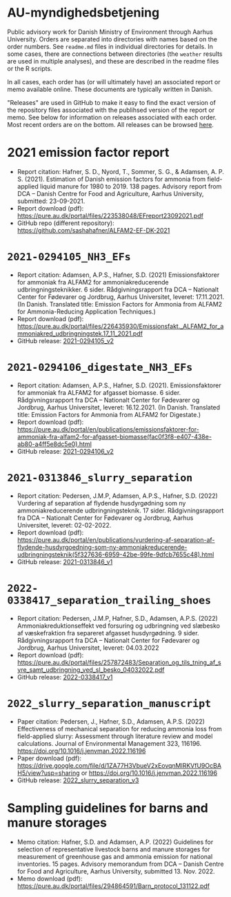 # AU-myndighedsbetjening
Public advisory work for Danish Ministry of Environment through Aarhus University.
Orders are separated into directories with names based on the order numbers.
See `readme.md` files in individual directories for details.
In some cases, there are connections between directories (the `weather` results are used in multiple analyses), and these are described in the readme files or the R scripts.

In all cases, each order has (or will ultimately have) an associated report or memo available online.
These documents are typically written in Danish.

"Releases" are used in GitHub to make it easy to find the exact version of the repository files associated with the publihsed version of the report or memo.
See below for information on releases associated with each order.
Most recent orders are on the bottom.
All releases can be browsed [here](https://github.com/sashahafner/AU-myndighedsbetjening/releases).

# 2021 emission factor report
* Report citation: Hafner, S. D., Nyord, T., Sommer, S. G., & Adamsen, A. P. S. (2021). Estimation of Danish emission factors for ammonia from field-applied liquid manure for 1980 to 2019. 138 pages. Advisory report from DCA – Danish Centre for Food and Agriculture, Aarhus University, submitted: 23-09-2021.
* Report download (pdf): <https://pure.au.dk/portal/files/223538048/EFreport23092021.pdf>
* GitHub repo (different repository): <https://github.com/sashahafner/ALFAM2-EF-DK-2021> 

# `2021-0294105_NH3_EFs`
* Report citation: Adamsen, A.P.S., Hafner, S.D. (2021) Emissionsfaktorer for ammoniak fra ALFAM2 for ammoniakreducerende udbringningsteknikker. 6 sider. Rådgivningsrapport fra DCA – Nationalt Center for Fødevarer og Jordbrug, Aarhus Universitet, leveret: 17.11.2021. (In Danish. Translated title: Emission Factors for Ammonia from ALFAM2 for Ammonia-Reducing Application Techniques.)
* Report download (pdf): <https://pure.au.dk/portal/files/226435930/Emissionsfakt._ALFAM2_for_ammoniakred_udbringningstek.17_11_2021.pdf>
* GitHub release: [2021-0294105_v2](https://github.com/sashahafner/AU-myndighedsbetjening/releases/tag/2021-0294105_v2)

# `2021-0294106_digestate_NH3_EFs`
* Report citation: Adamsen, A.P.S., Hafner, S.D. (2021). Emissionsfaktorer for ammoniak fra ALFAM2 for afgasset biomasse. 6 sider. Rådgivningsrapport fra DCA – Nationalt Center for Fødevarer og Jordbrug, Aarhus Universitet, leveret: 16.12.2021. (In Danish. Translated title: Emission Factors for Ammonia from ALFAM2 for Digestate.)
* Report download (pdf): <https://pure.au.dk/portal/en/publications/emissionsfaktorer-for-ammoniak-fra-alfam2-for-afgasset-biomasse(fac0f3f8-e407-438e-ab80-a4ff5e8dc5e0).html>
* GitHub release: [2021-0294106_v2](https://github.com/sashahafner/AU-myndighedsbetjening/releases/tag/2021-0294106_v2) 

# `2021-0313846_slurry_separation`
* Report citation: Pedersen, J.M.P, Adamsen, A.P.S., Hafner, S.D. (2022) Vurdering af separation af flydende husdyrgødning som ny ammoniakreducerende udbringningsteknik. 17 sider. Rådgivningsrapport fra DCA – Nationalt Center for Fødevarer og Jordbrug, Aarhus Universitet, leveret: 02-02-2022.
* Report download (pdf): <https://pure.au.dk/portal/en/publications/vurdering-af-separation-af-flydende-husdyrgoedning-som-ny-ammoniakreducerende-udbringningsteknik(5f327636-6959-42be-99fe-9dfcb7655c48).html>
* GitHub release: [2021-0313846_v1](https://github.com/sashahafner/AU-myndighedsbetjening/releases/tag/2021-0313846_v1)

# `2022-0338417_separation_trailing_shoes`
* Report citation: Pedersen, J.M.P, Hafner, S.D., Adamsen, A.P.S. (2022) Ammoniakreduktionseffekt ved forsuring og udbringning ved slæbesko af væskefraktion fra separeret afgasset husdyrgødning. 9 sider. Rådgivningsrapport fra DCA – Nationalt Center for Fødevarer og Jordbrug, Aarhus Universitet, leveret: 04.03.2022
* Report download (pdf): <https://pure.au.dk/portal/files/257872483/Separation_og_tils_tning_af_syre_samt_udbringning_ved_sl_besko_04032022.pdf>
* GitHub release: [2022-0338417_v1](https://github.com/sashahafner/AU-myndighedsbetjening/releases/tag/2022-0338417_v1)

# `2022_slurry_separation_manuscript`
* Paper citation: Pedersen, J., Hafner, S.D., Adamsen, A.P.S. (2022) Effectiveness of mechanical separation for reducing ammonia loss from field-applied slurry: Assessment through literature review and model calculations. Journal of Environmental Management 323, 116196. <https://doi.org/10.1016/j.jenvman.2022.116196>
* Paper download (pdf): <https://drive.google.com/file/d/1ZA77H3VbueV2xEovqnMlRKVfU9OcBAH5/view?usp=sharing> or <https://doi.org/10.1016/j.jenvman.2022.116196>
* GitHub release: [2022_slurry_separation_v3](https://github.com/AU-BCE-EE/AU-MHB/releases/tag/2022_slurry_separation_v3)

# Sampling guidelines for barns and manure storages
* Memo citation: Hafner, S.D. and Adamsen, A.P. (2022) Guidelines for selection of representative livestock barns and manure storages for measurement of greenhouse gas and ammonia emission for national inventories. 15 pages. Advisory memorandum from DCA – Danish Centre for Food and Agriculture, Aarhus University, submitted 13. Nov. 2022.
* Memo download (pdf): <https://pure.au.dk/portal/files/294864591/Barn_protocol_131122.pdf>
